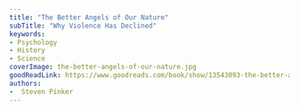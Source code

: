 ```yaml
---
title: "The Better Angels of Our Nature"
subTitle: "Why Violence Has Declined"
keywords:
- Psychology
- History
- Science
coverImage: the-better-angels-of-our-nature.jpg
goodReadLink: https://www.goodreads.com/book/show/13543093-the-better-angels-of-our-nature
authors:
-  Steven Pinker
---
```

